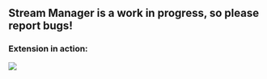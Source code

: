 ## **Stream Manager** is a work in progress, so please report bugs!

### Extension in action:
![](http://i.imgur.com/WBklw0J.gif)

